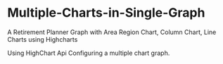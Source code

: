 # Multiple-Charts-in-Single-Graph
A Retirement Planner Graph with Area Region Chart, Column Chart, Line Charts using Highcharts

Using HighChart Api Configuring a multiple chart graph.
